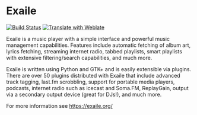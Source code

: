 Exaile
======

[![Build Status](https://github.com/exaile/exaile/workflows/Exaile%20CI/badge.svg)](https://github.com/exaile/exaile/actions?query=workflow%3A%22Exaile+CI%22+branch%3Amaster)
[![Translate with Weblate](https://hosted.weblate.org/widgets/exaile/-/svg-badge.svg)](https://hosted.weblate.org/engage/exaile/)

Exaile is a music player with a simple interface and powerful
music management capabilities. Features include automatic fetching of album art,
lyrics fetching, streaming internet radio, tabbed playlists, smart playlists
with extensive filtering/search capabilities, and much more.

Exaile is written using Python and GTK+ and is easily extensible via plugins.
There are over 50 plugins distributed with Exaile that include advanced track
tagging, last.fm scrobbling, support for portable media players, podcasts,
internet radio such as icecast and Soma.FM, ReplayGain, output via a secondary
output device (great for DJs!), and much more.

For more information see https://exaile.org/
